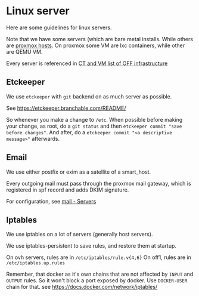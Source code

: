 # Linux server

Here are some guidelines for linux servers.

Note that we have some servers (which are bare metal installs.
While others are [proxmox hosts](./promox.md).
On proxmox some VM are lxc containers, while other are QEMU VM.

Every server is referenced in 
[CT and VM list of OFF infrastructure](https://docs.google.com/document/d/14x5yPdcJ8uLoc5zb0HYjb_EYUIWZzOlaPWYyLSuIcTw/edit?resourcekey=0-h0h9ksbTUBykEDuBkXH4fg#)

## Etckeeper

We use `etckeeper` with `git` backend on as much server as possible.

See https://etckeeper.branchable.com/README/

So whenever you make a change to `/etc`.
When possible before making your change, 
as root, do a `git status` and then `etckeeper commit "save before changes"`.
And after, do a `etckeeper commit "<a descriptive message>"` afterwards.

## Email

We use either postfix or exim as a satellite of a smart_host.

Every outgoing mail must pass through the proxmox mail gateway,
which is registered in spf record and adds DKIM signature.

For configuration, see [mail - Servers](./mail.md#Servers)

## Iptables

We use iptables on a lot of servers (generally host servers).

We use iptables-persistent to save rules, and restore them at startup.

On ovh servers, rules are in `/etc/iptables/rule.v{4,6}`
On off1, rules are in `/etc/iptables.up.rules`

Remember, that docker as it's own chains that are not affected by `INPUT` and `OUTPUT` rules.
So it won't block a port exposed by docker. Use `DOCKER-USER` chain for that.
see https://docs.docker.com/network/iptables/